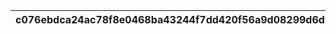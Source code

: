|c076ebdca24ac78f8e0468ba43244f7dd420f56a9d08299d6d111e150e908059|c59309f1861a64ec5927a15221b8e0cbc4d733a734357a0e70e0f06ec217dcde|98e257463e4369a805ed3fdba277ab1f7921ad3112e861be033137c25b1bd229|144e01bb775d5718b40a1e43f99bee45a831cadc3e89c3da34948a5195e7ae9c|d1758800f566686123fdabad50c1ee082d917ba363b206662a334b701fb6f93e|7ab5df4a6ace812811b42200791f2ec3317a8a22ef2b15271d6337d7b70aa7ae|4715889a2da4f1e01aab883c1f0ec91deb7e93a578bde8167d35062d19b1aead|52a74f7b8490fcd76919c5342390461cfafa52959491599cb13495c206b580d6|f982bb306f22fc1e8293fe71c10821d63c47460a6b24e2009b314219291b22d8|be4f717d58b9926646b7bd1830fb88be508c80f0cb61832b658f1a69250f8d2f|bee6714e494d7bc9fb63a0379502664147df7115494e3dd3c1297c2a1e8659ce|
| --- | --- | --- | --- | --- | --- | --- | --- | --- | --- | --- |